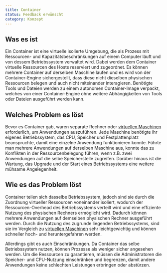 ```yaml
---
title: Container
status: Feedback erwünscht
category: Konzept
---
```


## Was es ist

Ein Container ist eine virtuelle isolierte Umgebung, die als Prozess mit Ressourcen- und Kapazitätsbeschränkungen auf einem Computer läuft und von dessem Betriebssystem verwaltet wird. 
Dabei werden dem Container virtuelle Ressourcen des Hosts reserviert und zugeordnet.
Es können mehrere Container auf derselben Maschine laufen und es wird von der Container-Engine sichergestellt, dass diese nicht dieselben physischen Ressourcen belegen und auch nicht miteinander interagieren.
Benötigte Tools und Dateien werden zu einem autonomen Container-Image verpackt, welches von einer  Container-Engine ohne weitere Abhängigkeiten von Tools oder Dateien ausgeführt werden kann. 

## Welches Problem es löst

Bevor es Container gab, waren separate Rechner oder [virtuellen Maschinen](/virtual-machine/) erforderlich, um Anwendungen auszuführen. 
Jede Maschine benötigte ihr eigenes Betriebssystem, das CPU, Speicher und Festplattenplatz beanspruchte, damit eine einzelne Anwendung funktionieren konnte. 
Führte man mehrere Anwendungen auf derselben Maschine aus, konnte das zu Konflikten in der Ressourcenbelegung führen, wenn z.B. zwei Anwendungen auf die selbe Speicherstelle zugreifen. 
Darüber hinaus ist die Wartung, das Upgrade und der Start eines Betriebssystems eine weitere mühsame Angelegenheit. 


## Wie es das Problem löst

Container teilen sich dasselbe Betriebssystem, jedoch sind sie durch die Zuordnung virtueller Ressourcen voneinander isoliert, wodurch der Ressourcen-Overhead des Betriebssystems verteilt wird und eine effiziente Nutzung des physischen Rechners ermöglicht wird. 
Dadurch können mehrere Anwendungen auf demselben physischen Rechner ausgeführt werden. 
Durch die Nutzung des zugrunde liegenden Betriebssystems, sind sie im Vergleich zu [virtuellen Maschinen](/virtual-machine/) sehr leichtgewichtig und können schneller hoch- und heruntergefahren werden.

Allerdings gibt es auch Einschränkungen. 
Da Container das selbe Betriebssystem nutzen, können Prozesse als weniger sicher angesehen werden. 
Um die Ressourcen zu garantieren, müssen die Administratoren die Speicher- und CPU-Nutzung einschränken und begrenzen, damit andere Anwendungen keine schlechten Leistungen erbringen oder abstürzen.
